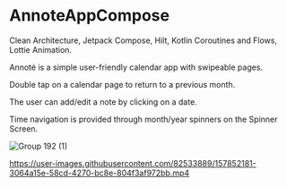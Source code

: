 # AnnoteAppCompose

Clean Architecture, Jetpack Compose, Hilt, Kotlin Coroutines and Flows, Lottie Animation.
 
 

Annoté is a simple user-friendly calendar app with swipeable pages. 

Double tap on a calendar page to return to a previous month.

The user can add/edit a note by clicking on a date.

Time navigation is provided through month/year spinners on the Spinner Screen.


![Group 192 (1)](https://user-images.githubusercontent.com/82533889/157851377-3888c906-fa3c-471d-9049-2c83fec85628.png)

https://user-images.githubusercontent.com/82533889/157852181-3064a15e-58cd-4270-bc8e-804f3af972bb.mp4

